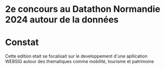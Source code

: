 # 2e concours au Datathon Normandie 2024 autour de la données

# Constat
 Cette edition etait se focalisait sur le developpement d'une apllication WEBSIG autour des thematiques comme mobilité, tourisme et patrimoine 
